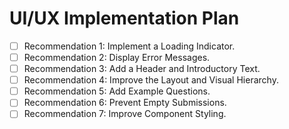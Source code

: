 # UI/UX Implementation Plan

- [ ] Recommendation 1: Implement a Loading Indicator.
- [ ] Recommendation 2: Display Error Messages.
- [ ] Recommendation 3: Add a Header and Introductory Text.
- [ ] Recommendation 4: Improve the Layout and Visual Hierarchy.
- [ ] Recommendation 5: Add Example Questions.
- [ ] Recommendation 6: Prevent Empty Submissions.
- [ ] Recommendation 7: Improve Component Styling.
